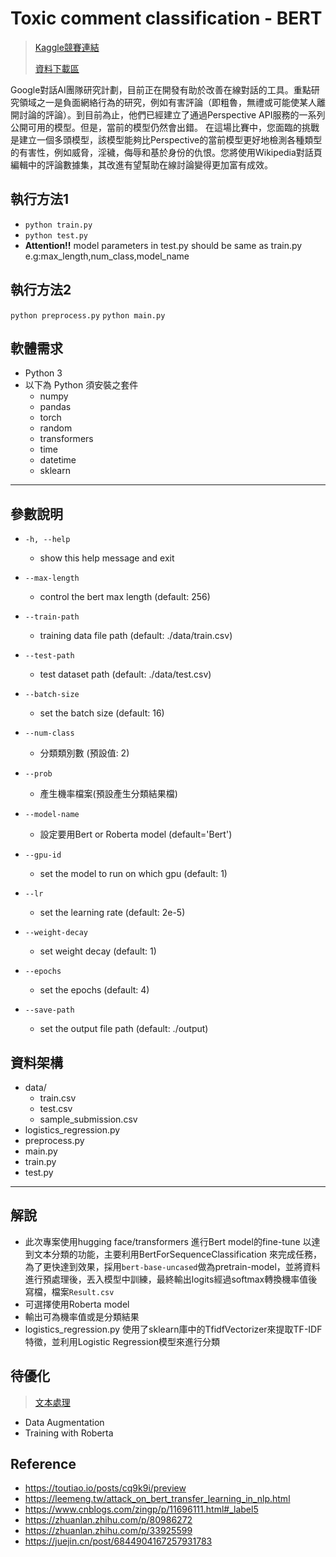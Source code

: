 # Toxic comment classification - BERT 

> [Kaggle競賽連結](https://www.kaggle.com/c/jigsaw-toxic-comment-classification-challenge/)
>
> [資料下載區](https://www.kaggle.com/c/jigsaw-toxic-comment-classification-challenge/data)

Google對話AI團隊研究計劃，目前正在開發有助於改善在線對話的工具。重點研究領域之一是負面網絡行為的研究，例如有害評論（即粗魯，無禮或可能使某人離開討論的評論）。到目前為止，他們已經建立了通過Perspective API服務的一系列公開可用的模型。但是，當前的模型仍然會出錯。
在這場比賽中，您面臨的挑戰是建立一個多頭模型，該模型能夠比Perspective的當前模型更好地檢測各種類型的有害性，例如威脅，淫穢，侮辱和基於身份的仇恨。您將使用Wikipedia對話頁編輯中的評論數據集，其改進有望幫助在線討論變得更加富有成效。


## 執行方法1
- ```python train.py```
- ```python test.py```
- **Attention!!** model parameters in test.py should be same as train.py e.g:max_length,num_class,model_name

## 執行方法2
```python preprocess.py```
```python main.py```

## 軟體需求

- Python 3
- 以下為 Python 須安裝之套件
  - numpy
  - pandas
  - torch
  - random
  - transformers
  - time
  - datetime
  - sklearn
---

## 參數說明

- ```-h, --help```
  
  - show this help message and exit

- ```--max-length```

  - control the bert max length (default: 256)

- ```--train-path```

  - training data file path (default: ./data/train.csv)

- ```--test-path```

  - test dataset path (default: ./data/test.csv)

- ```--batch-size```

  - set the batch size (default: 16)

- ```--num-class```

  - 分類類別數 (預設值: 2)

- ```--prob```

  - 產生機率檔案(預設產生分類結果檔)

- ```--model-name```

  - 設定要用Bert or Roberta model (default='Bert')

- ```--gpu-id```
  - set the model to run on which gpu (default: 1)

- ```--lr```
  - set the learning rate (default: 2e-5)

- ```--weight-decay```
  - set weight decay (default: 1)

- ```--epochs```
  - set the epochs (default: 4)

- ```--save-path```
  - set the output file  path (default: ./output)

## 資料架構
- data/
  - train.csv
  - test.csv
  - sample_submission.csv
- logistics_regression.py
- preprocess.py
- main.py
- train.py
- test.py
---

## 解說
* 此次專案使用hugging face/transformers 進行Bert model的fine-tune 以達到文本分類的功能，主要利用BertForSequenceClassification 來完成任務，為了更快達到效果，採用`bert-base-uncased`做為pretrain-model，並將資料進行預處理後，丟入模型中訓練，最終輸出logits經過softmax轉換機率值後寫檔，檔案`Result.csv`
* 可選擇使用Roberta model
* 輸出可為機率值或是分類結果
* logistics_regression.py 使用了sklearn庫中的TfidfVectorizer來提取TF-IDF特徵，並利用Logistic Regression模型來進行分類
## 待優化
> [文本處理](https://cloud.tencent.com/developer/article/1616750)
* Data Augmentation
* Training with Roberta

## Reference
* https://toutiao.io/posts/cq9k9i/preview
* https://leemeng.tw/attack_on_bert_transfer_learning_in_nlp.html
* https://www.cnblogs.com/zingp/p/11696111.html#_label5
* https://zhuanlan.zhihu.com/p/80986272
* https://zhuanlan.zhihu.com/p/33925599
* https://juejin.cn/post/6844904167257931783
